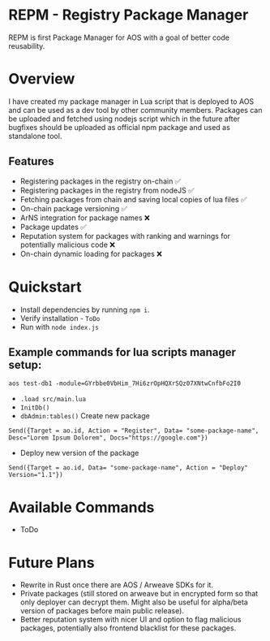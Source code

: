 # REPM - Registry Package Manager 

REPM is first Package Manager for AOS with a goal of better code reusability. 

# Overview

I have created my package manager in Lua script that is deployed to AOS and can be used as a dev tool by other community members. Packages can be uploaded and fetched using nodejs script which in the future after bugfixes should be uploaded as official npm package and used as standalone tool.

## Features

- Registering packages in the registry on-chain ✅
- Registering packages in the registry from nodeJS ✅
- Fetching packages from chain and saving local copies of lua files ✅
- On-chain package versioning ✅
- ArNS integration for package names ❌
- Package updates ✅
- Reputation system for packages with ranking and warnings for potentially malicious code ❌
- On-chain dynamic loading for packages ❌

# Quickstart

- Install dependencies by running `npm i`.
- Verify installation - `ToDo`
- Run with `node index.js`

Example commands for lua scripts manager setup:
-
```
aos test-db1 -module=GYrbbe0VbHim_7Hi6zrOpHQXrSQz07XNtwCnfbFo2I0
```
- `.load src/main.lua`
- `InitDb()`
- `dbAdmin:tables()`
   Create new package
```
Send({Target = ao.id, Action = "Register", Data= "some-package-name", Desc="Lorem Ipsum Dolorem", Docs="https://google.com"}) 
```
- Deploy new version of the package
```
Send({Target = ao.id, Data= "some-package-name", Action = "Deploy" Version="1.1"})
```



# Available Commands

- ToDo

# Future Plans

- Rewrite in Rust once there are AOS / Arweave SDKs for it.
- Private packages (still stored on arweave but in encrypted form so that only deployer can decrypt them. Might also be useful for alpha/beta version of packages before main public release).
- Better reputation system with nicer UI and option to flag malicious packages, potentially also frontend blacklist for these packages.
